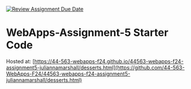 [![Review Assignment Due Date](https://classroom.github.com/assets/deadline-readme-button-22041afd0340ce965d47ae6ef1cefeee28c7c493a6346c4f15d667ab976d596c.svg)](https://classroom.github.com/a/n6Rbr9Og)
# WebApps-Assignment-5 Starter Code
Hosted at: [https://44-563-webapps-f24.github.io/44563-webapps-f24-assignment5-juliannamarshall/desserts.html](https://github.com/44-563-WebApps-F24/44563-webapps-f24-assignment5-juliannamarshall/desserts.html)
